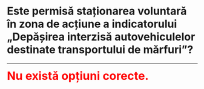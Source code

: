 # Este permisă staționarea voluntară în zona de acțiune a indicatorului „Depășirea interzisă autovehiculelor destinate transportului de mărfuri”?


---

<span style="font-size: 30px; font-weight: bold;">**<span style="color: red;">Nu există opțiuni corecte.</span>**</span>